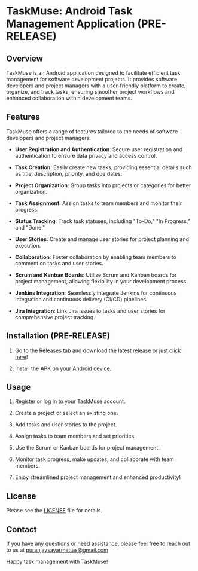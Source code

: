 # TaskMuse: Android Task Management Application (PRE-RELEASE)

## Overview

TaskMuse is an Android application designed to facilitate efficient task management for software development projects. It provides software developers and project managers with a user-friendly platform to create, organize, and track tasks, ensuring smoother project workflows and enhanced collaboration within development teams.

## Features

TaskMuse offers a range of features tailored to the needs of software developers and project managers:

- **User Registration and Authentication**: Secure user registration and authentication to ensure data privacy and access control.

- **Task Creation**: Easily create new tasks, providing essential details such as title, description, priority, and due dates.

- **Project Organization**: Group tasks into projects or categories for better organization.

- **Task Assignment**: Assign tasks to team members and monitor their progress.

- **Status Tracking**: Track task statuses, including "To-Do," "In Progress," and "Done."

- **User Stories**: Create and manage user stories for project planning and execution.

- **Collaboration**: Foster collaboration by enabling team members to comment on tasks and user stories.

- **Scrum and Kanban Boards**: Utilize Scrum and Kanban boards for project management, allowing flexibility in your development process.

- **Jenkins Integration**: Seamlessly integrate Jenkins for continuous integration and continuous delivery (CI/CD) pipelines.

- **Jira Integration**: Link Jira issues to tasks and user stories for comprehensive project tracking.

## Installation (PRE-RELEASE)

1. Go to the Releases tab and download the latest release or just [click here]()!

2. Install the APK on your Android device.

## Usage

1. Register or log in to your TaskMuse account.

2. Create a project or select an existing one.

3. Add tasks and user stories to the project.

4. Assign tasks to team members and set priorities.

5. Use the Scrum or Kanban boards for project management.

6. Monitor task progress, make updates, and collaborate with team members.

7. Enjoy streamlined project management and enhanced productivity!

## License

Please see the [LICENSE](https://github.com/psavarmattas/TaskMuse/blob/main/LICENSE) file for details.

## Contact

If you have any questions or need assistance, please feel free to reach out to us at puranjaysavarmattas@gmail.com

Happy task management with TaskMuse!
